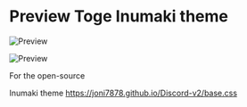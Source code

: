 # Preview ‏Toge Inumaki theme‏

![Preview](https://user-images.githubusercontent.com/83814664/118402621-5811fc00-b673-11eb-9e31-89b74d85b9fd.png)

![Preview](https://user-images.githubusercontent.com/83814664/118402648-78da5180-b673-11eb-8c15-a8c0554c5888.png)



For the open-source

Inumaki theme https://joni7878.github.io/Discord-v2/base.css
